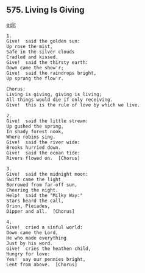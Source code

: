 
## 575.  Living Is Giving
[edit](https://docs.google.com/document/d/1bfzxGN_F239syRIcpzuY5Dah_ni0xWbZ/edit?mode=html)



    1.
    Give!  said the golden sun:
    Up rose the mist,
    Safe in the silver clouds
    Cradled and kissed.
    Give!  said the thirsty earth:
    Down came the show'r;
    Give!  said the raindrops bright,
    Up sprang the flow'r.

    Chorus:
    Living is giving, giving is living;
    All things would die if only receiving.
    Give!  this is the rule of love by which we live.

    2.
    Give!  said the little stream:
    Up gushed the spring,
    In shady forest nook,
    Where robins sing.
    Give!  said the river wide:
    Brooks hurried down.
    Give!  said the ocean tide:
    Rivers flowed on.  [Chorus]

    3.
    Give!  said the midnight moon:
    Swift came the light
    Borrowed from far-off sun,
    Cheering the night.
    Help!  said the "Milky Way:"
    Stars heard the call,
    Orion, Pleiades, 
    Dipper and all.  [Chorus]

    4.
    Give!  cried a sinful world:
    Down came the Lord,
    He who made everything
    Just by his word.
    Give!  cries the heathen child,
    Hungry for love:
    Yes!  say our pennies bright,
    Lent from above.  [Chorus]
